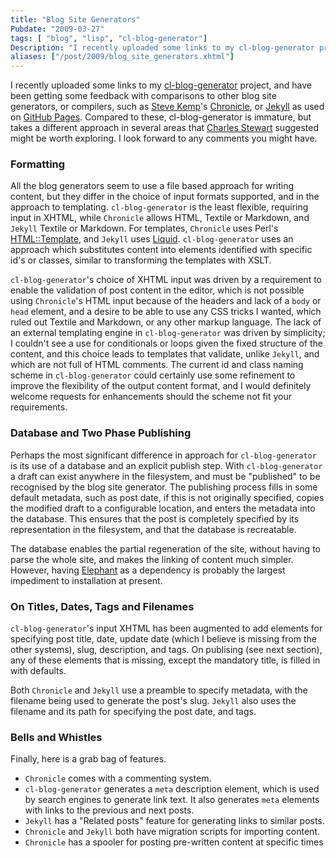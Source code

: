 ```yaml
---
title: "Blog Site Generators"
Pubdate: "2009-03-27"
tags: [ "blog", "lisp", "cl-blog-generator"]
Description: "I recently uploaded some links to my cl-blog-generator project, and have been getting some feedback with comparisons to other blog site generators, or compilers, such as Steve Kemp's Chronicle, or Jekyll as used on GitHub Pages.  Compared to these, cl-blog-generator is immature, but takes a different approach in several areas that Charles Stewart suggested might be worth exploring.  I look forward to any comments you might have. "
aliases: ["/post/2009/blog_site_generators.xhtml"]
---
```

<p>
I recently uploaded some links to my <a href="http://github.com/hugoduncan/cl-blog-generator">cl-blog-generator</a> project, and have been getting some feedback with comparisons to other blog site generators, or compilers, such as <a href="http://www.advogato.org/person/Stevey/">Steve Kemp</a>'s <a href="http://www.steve.org.uk/Software/chronicle/">Chronicle</a>, or <a href="http://github.com/mojombo/jekyll">Jekyll</a> as used on <a href="http://github.com/blog/272-github-pages">GitHub Pages</a>.  Compared to these, cl-blog-generator is immature, but takes a different approach in several areas that <a href="http://advogato.org/person/chalst/">Charles Stewart</a> suggested might be worth exploring.  I look forward to any comments you might have.
</p>
<h3>Formatting</h3>
<p>
All the blog generators seem to use a file based approach for writing content, but they differ in the choice of input formats supported, and in the approach to templating.
<code>cl-blog-generator</code> is the least flexible, requiring input in XHTML, while <code>Chronicle</code> allows HTML, Textile or Markdown, and <code>Jekyll</code> Textile or Markdown.  For templates, <code>Chronicle</code> uses Perl's <a href="http://search.cpan.org/~samtregar/HTML-Template-2.9/Template.pm">HTML::Template</a>, and <code>Jekyll</code> uses <a href="http://www.liquidmarkup.org/">Liquid</a>. <code>cl-blog-generator</code> uses an approach which substitutes content into elements identified with specific id's or classes, similar to transforming the templates with XSLT.
</p>
<p>
<code>cl-blog-generator</code>'s choice of XHTML input was driven by a requirement to enable the validation of post content in the editor, which is not possible using <code>Chronicle</code>'s HTML input because of the headers and lack of a <code>body</code> or <code>head</code> element, and a desire to be able to use any CSS tricks I wanted, which ruled out Textile and Markdown, or any other markup language.  The lack of an external templating engine in <code>cl-blog-generator</code> was driven by simplicity; I couldn't see a use for conditionals or loops given the fixed structure of the content, and this choice leads to templates that validate, unlike <code>Jekyll</code>, and which are not full of HTML comments.  The current id and class naming scheme in <code>cl-blog-generator</code> could certainly use some refinement to improve the flexibility of the output content format, and I would definitely welcome requests for enhancements should the scheme not fit your requirements.
</p>

<h3>Database and Two Phase Publishing</h3>
<p>
Perhaps the most significant difference in approach for <code>cl-blog-generator</code> is its use of a database and an explicit publish step.  With <code>cl-blog-generator</code> a draft can exist anywhere in the filesystem, and must be "published" to be recognised by the blog site generator.  The publishing process fills in some default metadata, such as post date, if this is not originally specified, copies the modified draft to a configurable location, and enters the metadata into the database.  This ensures that the post is completely specified by its representation in the filesystem, and that the database is recreatable.
</p>
<p>
The database enables the partial regeneration of the site, without having to parse the whole site, and makes the linking of content much simpler.
However, having <a href="http://common-lisp.net/project/elephant/">Elephant</a> as a dependency is probably the largest impediment to installation at present.
</p>

<h3>On Titles, Dates, Tags and Filenames</h3>

<p><code>cl-blog-generator</code>'s input XHTML has been augmented to add elements for specifying post title, date, update date (which I believe is missing from the other systems), slug, description, and tags.  On publising (see next section), any of these elements that is missing, except the mandatory title, is filled in with defaults.</p>

<p>Both <code>Chronicle</code> and <code>Jekyll</code> use a preamble to specify metadata, with the filename being used to generate the post's slug. <code>Jekyll</code> also uses the filename and its path for specifying the post date, and tags.
</p>


<h3>Bells and Whistles</h3>

<p>Finally, here is a grab bag of features.</p>
<ul>
<li>
<code>Chronicle</code> comes with a commenting system.
</li>
<li>
<code>cl-blog-generator</code> generates a <code>meta</code> description element, which is used by search engines to generate link text.  It also generates <code>meta</code> elements with links to the previous and next posts.
</li>
<li>
<code>Jekyll</code> has a "Related posts" feature for generating links to similar posts.
</li>

<li> <code>Chronicle</code> and <code>Jekyll</code> both have migration scripts for importing content. </li>
<li> <code>Chronicle</code> has a spooler for posting pre-written content at specific times</li>
</ul>
